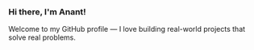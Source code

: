### Hi there, I'm Anant!

Welcome to my GitHub profile — I love building real-world projects that solve real problems.
